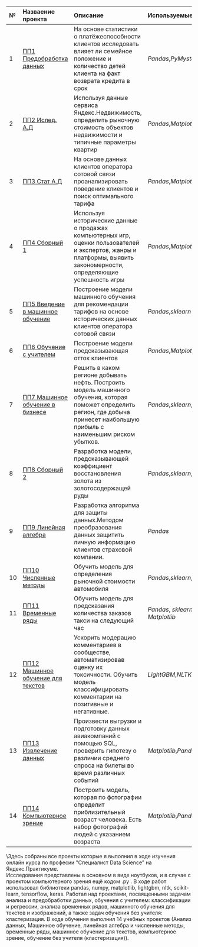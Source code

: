 |№| Назваение проекта | Описание | Используемые библотеки |
|:-| :- | :- | :- |
|1| [ПП1 Предобработка данных](https://github.com/Dimotey/yandex-praktikum-projects/tree/master/%D0%9F%D0%9F1%20%D0%9F%D1%80%D0%B5%D0%B4%D0%BE%D0%B1%D1%80%D0%B0%D0%B1%D0%BE%D1%82%D0%BA%D0%B0%20%D0%B4%D0%B0%D0%BD%D0%BD%D1%8B%D1%85) | На основе статистики о платёжеспособности клиентов исследовать влияет ли семейное положение и количество детей клиента на факт возврата кредита в срок | *Pandas*,*PyMystem3* |
|2| [ПП2 Ислед. А.Д](https://github.com/Dimotey/yandex-praktikum-projects/tree/master/%D0%9F%D0%9F2%20%D0%98%D1%81%D0%BB%D0%B5%D0%B4.%20%D0%90.%D0%94) | Используя данные сервиса Яндекс.Недвижимость, определить рыночную стоимость объектов недвижимости и типичные параметры квартир | *Pandas*,*Matplotlib* |
|3|[ПП3 Стат А.Д](https://github.com/Dimotey/yandex-praktikum-projects/tree/master/%D0%9F%D0%9F3%20%D0%A1%D1%82%D0%B0%D1%82%20%D0%90.%D0%94)|На основе данных клиентов оператора сотовой связи проанализировать поведение клиентов и поиск оптимального тарифа|*Pandas*,*Matplotlib*,*SciPy*,*numpy*|
|4|[ПП4 Сборный 1](https://github.com/Dimotey/yandex-praktikum-projects/tree/master/%D0%9F%D0%9F4%20%D0%A1%D0%B1%D0%BE%D1%80%D0%BD%D1%8B%D0%B9%201)|Используя исторические данные о продажах компьютерных игр, оценки пользователей и экспертов, жанры и платформы, выявить закономерности, определяющие успешность игры |*Pandas*,*Matplotlib*,*SciPy*,*numpy*|
|5|[ПП5 Введение в машинное обучение](https://github.com/Dimotey/yandex-praktikum-projects/tree/master/%D0%9F%D0%9F5%20%D0%92%D0%B2%D0%B5%D0%B4%D0%B5%D0%BD%D0%B8%D0%B5%20%D0%B2%20%D0%BC%D0%B0%D1%88%D0%B8%D0%BD%D0%BD%D0%BE%D0%B5%20%D0%BE%D0%B1%D1%83%D1%87%D0%B5%D0%BD%D0%B8%D0%B5)|Построение модели машинного обучения для рекомендации тарифов на основе исторических данных клиентов оператора сотовой связи|*Pandas*,*sklearn*|
|6|[ПП6 Обучение с учителем](https://github.com/Dimotey/yandex-praktikum-projects/tree/master/%D0%9F%D0%9F6%20%D0%9E%D0%B1%D1%83%D1%87%D0%B5%D0%BD%D0%B8%D0%B5%20%D1%81%20%D1%83%D1%87%D0%B8%D1%82%D0%B5%D0%BB%D0%B5%D0%BC)|Построение модели предсказывающая отток клиентов|*Pandas*,*Matplotlib*,*sklearn*|
|7|[ПП7 Машинное обучение в бизнесе](https://github.com/Dimotey/yandex-praktikum-projects/tree/master/%D0%9F%D0%9F7%20%D0%9C%D0%B0%D1%88%D0%B8%D0%BD%D0%BD%D0%BE%D0%B5%20%D0%BE%D0%B1%D1%83%D1%87%D0%B5%D0%BD%D0%B8%D0%B5%20%D0%B2%20%D0%B1%D0%B8%D0%B7%D0%BD%D0%B5%D1%81%D0%B5)|Решить в каком регионе добывать нефть. Построить модель машинного обучения, которая поможет определить регион, где добыча принесет наибольшую прибыль с наименьшим риском убытков.|*Pandas*,*sklearn*,*Matplotlib*,*Bootstrap* |
|8|[ПП8 Сборный 2](https://github.com/Dimotey/yandex-praktikum-projects/tree/master/%D0%9F%D0%9F8%20%D0%A1%D0%B1%D0%BE%D1%80%D0%BD%D1%8B%D0%B9%202)|Разработка модели, предсказывающей коэффициент восстановления золота из золотосодержащей руды|*Pandas*,*sklearn*,*Matplotlib*|
|9|[ПП9 Линейная алгебра](https://github.com/Dimotey/yandex-praktikum-projects/tree/master/%D0%9F%D0%9F9%20%D0%9B%D0%B8%D0%BD%D0%B5%D0%B9%D0%BD%D0%B0%D1%8F%20%D0%B0%D0%BB%D0%B3%D0%B5%D0%B1%D1%80%D0%B0)|Разработка алгоритма для защиты данных.Методом преобразования данных защитить личную информацию клиентов страховой компании. |*Pandas*|
|10|[ПП10 Численные методы](https://github.com/Dimotey/yandex-praktikum-projects/tree/master/%D0%9F%D0%9F10%20%D0%A7%D0%B8%D1%81%D0%BB%D0%B5%D0%BD%D0%BD%D1%8B%D0%B5%20%D0%BC%D0%B5%D1%82%D0%BE%D0%B4%D1%8B)|Обучить модель для определения рыночной стоимости автомобиля|*Pandas*,*sklearn*,*LightGBM*|
|11|[ПП11 Временные ряды](https://github.com/Dimotey/yandex-praktikum-projects/tree/master/%D0%9F%D0%9F11%20%D0%92%D1%80%D0%B5%D0%BC%D0%B5%D0%BD%D0%BD%D1%8B%D0%B5%20%D1%80%D1%8F%D0%B4%D1%8B)|Обучить модель для предсказания количества заказов такси на следующий час| *Pandas*, *sklearn*, *numpy*, *LightGBM*, *Matplotlib*|
|12|[ПП12 Машинное обучение для текстов](https://github.com/Dimotey/yandex-praktikum-projects/tree/master/%D0%9F%D0%9F12%20%D0%9C%D0%B0%D1%88%D0%B8%D0%BD%D0%BD%D0%BE%D0%B5%20%D0%BE%D0%B1%D1%83%D1%87%D0%B5%D0%BD%D0%B8%D0%B5%20%D0%B4%D0%BB%D1%8F%20%D1%82%D0%B5%D0%BA%D1%81%D1%82%D0%BE%D0%B2)|Ускорить модерацию комментариев в сообществе, автоматизировав оценку их токсичности. Обучить модель классифицировать комментарии на позитивные и негативные.| *LightGBM*,*NLTK*,*Pandas*,*numpy*,*sklearn*|
|13|[ПП13 Извлечение данных](https://github.com/Dimotey/yandex-praktikum-projects/tree/master/%D0%9F%D0%9F13%20%D0%98%D0%B7%D0%B2%D0%BB%D0%B5%D1%87%D0%B5%D0%BD%D0%B8%D0%B5%20%D0%B4%D0%B0%D0%BD%D0%BD%D1%8B%D1%85)|Произвести выгрузки и подготовку данных авиакомпаний с помощью SQL, проверить гипотезу о различии среднего спроса на билеты во время различных событий| *Matplotlib*,*Pandas*,*Python*,*SQL*,*SciPy*|
|14|[ПП14 Компьютерное зрение](https://github.com/Dimotey/yandex-praktikum-projects/tree/master/%D0%9F%D0%9F14%20%D0%9A%D0%BE%D0%BC%D0%BF%D1%8C%D1%8E%D1%82%D0%B5%D1%80%D0%BD%D0%BE%D0%B5%20%D0%B7%D1%80%D0%B5%D0%BD%D0%B8%D0%B5)|Построить модель, которая по фотографии определит приблизительный возраст человека. Есть набор фотографий людей с указанием возраста|*Matplotlib*,*Pandas*,*keras*|



\Здесь собраны все проекты которые я выполнил в ходе изучения онлайн курса по професии "Специалист Data Science" на Яндекс.Практикуме.\
 Исследования представлены в основном в виде ноутбуков, и в случае с проектом компьютерного зрения ещё кодом .py .
В ходе работ использовал библиотеки pandas, numpy, matplotlib, lightgbm, nltk, scikit-learn, tensorflow, keras. Работал над проектами, посвященными задачам анализа и предобработки данных, обучения с учителем: классификации и регрессии, анализа временных рядов, машинного обучения для текстов и изображений, а также задач обучения без учителя: кластеризация.
В ходе обучения выполнил 14 учебных проектов (Анализ данных, Машинное обучение, линейная алгебра и численные методы, временные ряды, машинное обучение для текстов, компьютерное зрение, обучение без учителя (кластеризация)).
